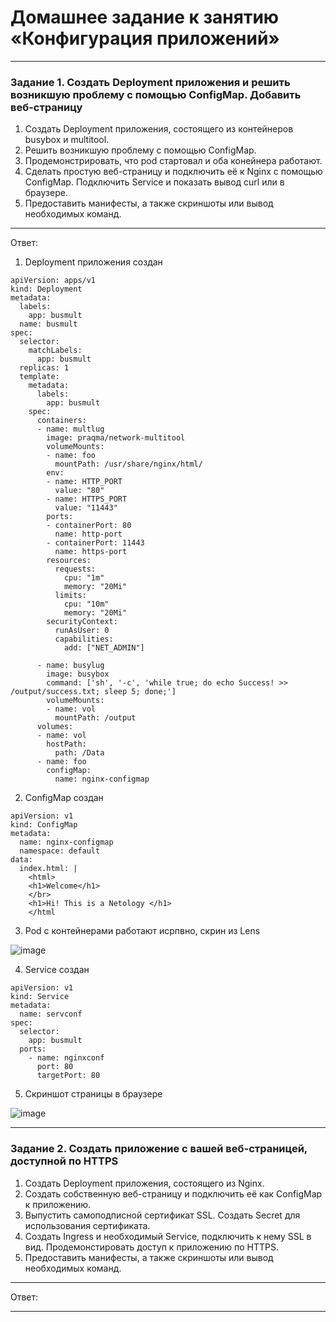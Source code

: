 # Домашнее задание к занятию «Конфигурация приложений»

------


### Задание 1. Создать Deployment приложения и решить возникшую проблему с помощью ConfigMap. Добавить веб-страницу

1. Создать Deployment приложения, состоящего из контейнеров busybox и multitool.
2. Решить возникшую проблему с помощью ConfigMap.
3. Продемонстрировать, что pod стартовал и оба конейнера работают.
4. Сделать простую веб-страницу и подключить её к Nginx с помощью ConfigMap. Подключить Service и показать вывод curl или в браузере.
5. Предоставить манифесты, а также скриншоты или вывод необходимых команд.

------
Ответ:
1. Deployment приложения создан

```
apiVersion: apps/v1
kind: Deployment
metadata:
  labels:
    app: busmult
  name: busmult
spec:
  selector:
    matchLabels:
      app: busmult
  replicas: 1 
  template:
    metadata:
      labels:
        app: busmult
    spec:
      containers:
      - name: multlug
        image: praqma/network-multitool
        volumeMounts:
        - name: foo
          mountPath: /usr/share/nginx/html/
        env:
        - name: HTTP_PORT
          value: "80"
        - name: HTTPS_PORT
          value: "11443"
        ports:
        - containerPort: 80 
          name: http-port
        - containerPort: 11443
          name: https-port
        resources:
          requests:
            cpu: "1m"
            memory: "20Mi"
          limits:
            cpu: "10m"
            memory: "20Mi"
        securityContext:
          runAsUser: 0
          capabilities:
            add: ["NET_ADMIN"]
      
      - name: busylug
        image: busybox
        command: ['sh', '-c', 'while true; do echo Success! >> /output/success.txt; sleep 5; done;']
        volumeMounts:
        - name: vol
          mountPath: /output
      volumes:
      - name: vol
        hostPath:
          path: /Data
      - name: foo
        configMap:
          name: nginx-configmap
```

2. ConfigMap создан

```
apiVersion: v1
kind: ConfigMap
metadata:
  name: nginx-configmap
  namespace: default
data:
  index.html: |
    <html>
    <h1>Welcome</h1>
    </br>
    <h1>Hi! This is a Netology </h1>
    </html
```

3. Pod с контейнерами работают исрпвно, скрин из Lens

![image](https://github.com/LugovskoyPavel/devops-netology-2022/assets/104651372/9f2f1eed-523a-49f6-8491-4cfd985c7b56)

4. Service создан

```
apiVersion: v1
kind: Service
metadata:
  name: servconf
spec:
  selector:
    app: busmult
  ports:
    - name: nginxconf
      port: 80
      targetPort: 80
```

5. Скриншот страницы в браузере

![image](https://github.com/LugovskoyPavel/devops-netology-2022/assets/104651372/eb177a85-7807-49f9-baf8-1fa538f1b9c1)


------

### Задание 2. Создать приложение с вашей веб-страницей, доступной по HTTPS 

1. Создать Deployment приложения, состоящего из Nginx.
2. Создать собственную веб-страницу и подключить её как ConfigMap к приложению.
3. Выпустить самоподписной сертификат SSL. Создать Secret для использования сертификата.
4. Создать Ingress и необходимый Service, подключить к нему SSL в вид. Продемонстировать доступ к приложению по HTTPS. 
4. Предоставить манифесты, а также скриншоты или вывод необходимых команд.

------
Ответ:

------
